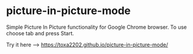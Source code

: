 # picture-in-picture-mode

Simple Picture In Picture functionality for Google Chrome browser.
To use choose tab and press Start.

Try it here --> https://toxa2202.github.io/picture-in-picture-mode/
